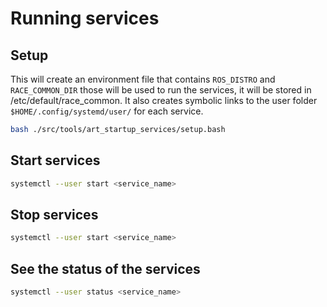 # Running services

## Setup

This will create an environment file that contains `ROS_DISTRO` and `RACE_COMMON_DIR` those will be used to run the services, it will be stored in /etc/default/race_common.
It also creates symbolic links to the user folder `$HOME/.config/systemd/user/` for each service.

```bash
bash ./src/tools/art_startup_services/setup.bash
```

## Start services

```bash
systemctl --user start <service_name>
```

## Stop services

```bash
systemctl --user start <service_name>
```

## See the status of the services

```bash
systemctl --user status <service_name>
```